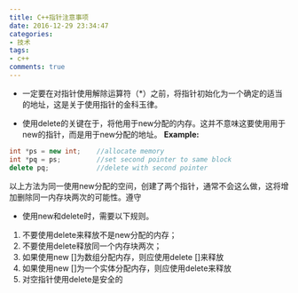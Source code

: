```yaml
---
title: C++指针注意事项
date: 2016-12-29 23:34:47
categories:
- 技术
tags:
- c++
comments: true
---
```


+ 一定要在对指针使用解除运算符（*）之前，将指针初始化为一个确定的适当的地址，这是关于使用指针的金科玉律。

+ 使用delete的关键在于，将他用于new分配的内存。这并不意味这要使用用于new的指针，而是用于new分配的地址。
<b>Example:</b>
```cpp
int *ps = new int;    //allocate memory
int *pq = ps;         //set second pointer to same block
delete pq;			  //delete with second pointer
```
以上方法为同一使用new分配的空间，创建了两个指针，通常不会这么做，这将增加删除同一内存块两次的可能性。遵守

+ 使用new和delete时，需要以下规则。
1. 不要使用delete来释放不是new分配的内存；
2. 不要使用delete释放同一个内存块两次；
3. 如果使用new []为数组分配内存，则应使用delete []来释放
4. 如果使用new []为一个实体分配内存，则应使用delete来释放
5. 对空指针使用delete是安全的
